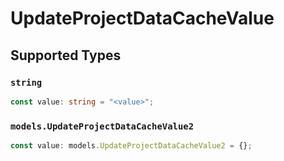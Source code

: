 # UpdateProjectDataCacheValue


## Supported Types

### `string`

```typescript
const value: string = "<value>";
```

### `models.UpdateProjectDataCacheValue2`

```typescript
const value: models.UpdateProjectDataCacheValue2 = {};
```

